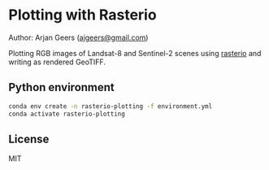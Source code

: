 # Plotting with Rasterio

Author: Arjan Geers (ajgeers@gmail.com)

Plotting RGB images of Landsat-8 and Sentinel-2 scenes using [rasterio](https://rasterio.readthedocs.io/en/latest/topics/plotting.html) and writing as rendered GeoTIFF.


## Python environment

```sh
conda env create -n rasterio-plotting -f environment.yml
conda activate rasterio-plotting
```


## License

MIT
